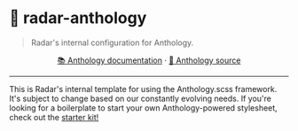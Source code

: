 # 🎨 radar-anthology

> Radar's internal configuration for Anthology.

<p align="center">
  <a href="https://www.anthology.style">📚 Anthology documentation</a>
  <span> · </span>
  <a href="https://github.com/RadarTech/anthology.scss">🚀 Anthology source</a>
</p>

---

This is Radar's internal template for using the Anthology.scss framework. It's subject to change based on our constantly evolving needs. If you're looking for a boilerplate to start your own Anthology-powered stylesheet, check out the [starter kit!](https://github.com/RadarTech/anthology-starter-kit)

